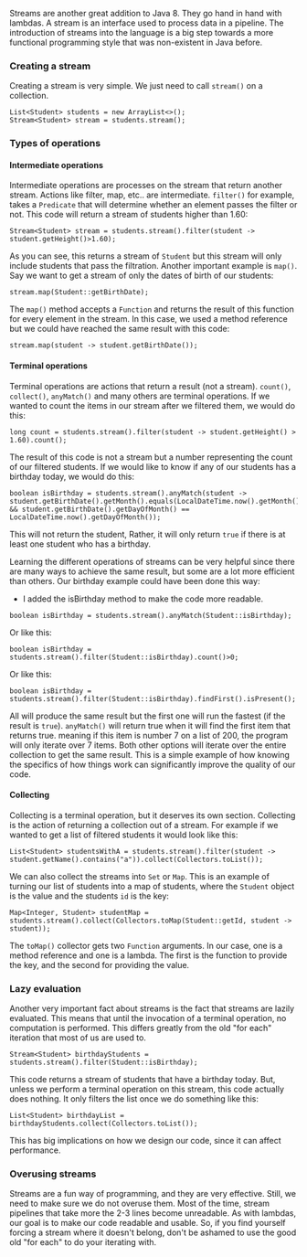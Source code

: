 Streams are another great addition to Java 8. They go hand in hand with lambdas.
A stream is an interface used to process data in a pipeline.
The introduction of streams into the language is a big step towards a more functional programming style that was non-existent in Java before.

### Creating a stream
Creating a stream is very simple.
We just need to call `stream()` on a collection.
```
List<Student> students = new ArrayList<>();
Stream<Student> stream = students.stream();
```

### Types of operations
#### Intermediate operations
Intermediate operations are processes on the stream that return another stream.
Actions like filter, map, etc.. are intermediate.
`filter()` for example, takes a `Predicate` that will determine whether an element passes the filter or not.
This code will return a stream of students higher than 1.60:
```
Stream<Student> stream = students.stream().filter(student -> student.getHeight()>1.60);
```
As you can see, this returns a stream of `Student` but this stream will only include students that pass the filtration.
Another important example is `map()`.
Say we want to get a stream of only the dates of birth of our students:
```
stream.map(Student::getBirthDate);
```
The `map()` method accepts a `Function` and returns the result of this function for every element in the stream.
In this case, we used a method reference but we could have reached the same result with this code:
```
stream.map(student -> student.getBirthDate());
```

#### Terminal operations
Terminal operations are actions that return a result (not a stream).
`count()`, `collect()`, `anyMatch()` and many others are terminal operations.
If we wanted to count the items in our stream after we filtered them, we would do this:
```
long count = students.stream().filter(student -> student.getHeight() > 1.60).count();
```
The result of this code is not a stream but a number representing the count of our filtered students.
If we would like to know if any of our students has a birthday today, we would do this:
```
boolean isBirthday = students.stream().anyMatch(student -> student.getBirthDate().getMonth().equals(LocalDateTime.now().getMonth()) && student.getBirthDate().getDayOfMonth() == LocalDateTime.now().getDayOfMonth());
```
This will not return the student, Rather, it will only return `true` if there is at least one student who has a birthday.

Learning the different operations of streams can be very helpful since there are many ways to achieve the same result, but some are a lot more efficient than others.
Our birthday example could have been done this way:
* I added the isBirthday method to make the code more readable.
```
boolean isBirthday = students.stream().anyMatch(Student::isBirthday);
```
Or like this:
```
boolean isBirthday = students.stream().filter(Student::isBirthday).count()>0;
```
Or like this:
```
boolean isBirthday = students.stream().filter(Student::isBirthday).findFirst().isPresent();
```
All will produce the same result but the first one will run the fastest (if the result is `true`).
`anyMatch()` will return true when it will find the first item that returns true. meaning if this item is number 7 on a list of 200, the program will only iterate over 7 items.
Both other options will iterate over the entire collection to get the same result.
This is a simple example of how knowing the specifics of how things work can significantly improve the quality of our code.

#### Collecting
Collecting is a terminal operation, but it deserves its own section.
Collecting is the action of returning a collection out of a stream.
For example if we wanted to get a list of filtered students it would look like this:
```
List<Student> studentsWithA = students.stream().filter(student -> student.getName().contains("a")).collect(Collectors.toList());
```
We can also collect the streams into `Set` or `Map`.
This is an example of turning our list of students into a map of students, where the `Student` object is the value and the students `id` is the key:
```
Map<Integer, Student> studentMap = students.stream().collect(Collectors.toMap(Student::getId, student -> student));
```
The `toMap()` collector gets two `Function` arguments. In our case, one is a method reference and one is a lambda. The first is the function to provide the key, and the second for providing the value.

### Lazy evaluation
Another very important fact about streams is the fact that streams are lazily evaluated.
This means that until the invocation of a terminal operation, no computation is performed.
This differs greatly from the old "for each" iteration that most of us are used to.
```
Stream<Student> birthdayStudents = students.stream().filter(Student::isBirthday);
```
This code returns a stream of students that have a birthday today.
But, unless we perform a terminal operation on this stream, this code actually does nothing.
It only filters the list once we do something like this:
```
List<Student> birthdayList = birthdayStudents.collect(Collectors.toList());
```
This has big implications on how we design our code, since it can affect performance.


### Overusing streams
Streams are a fun way of programming, and they are very effective.
Still, we need to make sure we do not overuse them.
Most of the time, stream pipelines that take more the 2-3 lines become unreadable. As with lambdas, our goal is to make our code readable and usable.
So, if you find yourself forcing a stream where it doesn't belong, don't be ashamed to use the good old "for each" to do your iterating with.